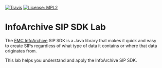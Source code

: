 [![Travis](https://img.shields.io/travis/Enterprise-Content-Management/infoarchive-sip-sdk-lab.svg)](https://travis-ci.org/Enterprise-Content-Management/infoarchive-sip-sdk-lab)
[![License: MPL2](https://img.shields.io/badge/license-mpl2-ff69b4.svg)](https://www.mozilla.org/en-US/MPL/2.0/)

# InfoArchive SIP SDK Lab

The [EMC InfoArchive](http://www.emc.com/enterprise-content-management/infoarchive/) SIP SDK is a Java library that 
makes it quick and easy to create SIPs regardless of what type of data it contains or where that data originates
from.

This lab helps you understand and apply the InfoArchive SIP SDK.

